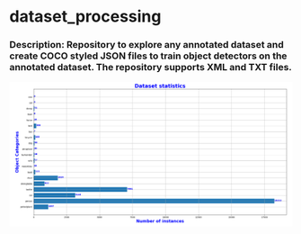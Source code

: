 # dataset_processing

### Description: Repository to explore any annotated dataset and create COCO styled JSON files to train object detectors on the annotated dataset. The repository supports XML and TXT files.
![alt text](https://github.com/MASSIVE-VR-Laboratory/dataset_processing/blob/main/DatasetSpecifications.png?raw=true "Dataset Specifications")
